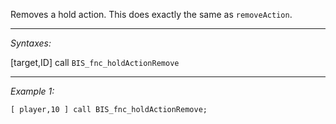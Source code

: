 Removes a hold action. This does exactly the same as `removeAction`.


---
*Syntaxes:*

[target,ID] call `BIS_fnc_holdActionRemove`

---
*Example 1:*

```sqf
[ player,10 ] call BIS_fnc_holdActionRemove;
```